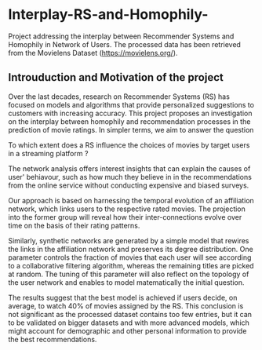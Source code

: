 # Interplay-RS-and-Homophily-

Project addressing the interplay between Recommender Systems and Homophily in Network of Users. 
The processed data has been retrieved from the Movielens Dataset (https://movielens.org/).

## Introuduction and Motivation of the project

Over the last decades, research on Recommender Systems (RS) has focused on models
and algorithms that provide personalized suggestions to customers with increasing
accuracy. This project proposes an investigation on the interplay between homophily
and recommendation processes in the prediction of movie ratings. In simpler terms, we 
aim to answer the question

To which extent does a RS influence the choices of movies by target users in a streaming platform ?

The network analysis offers interest insights that can explain the causes of user' behiavour,
such as how much they believe in in the recommendations from the online service without conducting
expensive and biased surveys. 

Our approach is based on harnessing the temporal evolution of an affiliation
network, which links users to the respective rated movies. The projection into the
former group will reveal how their inter-connections evolve over time on the basis
of their rating patterns.

Similarly, synthetic networks are generated by a simple model that rewires the
links in the affiliation network and preserves its degree distribution. One
parameter controls the fraction of movies that each user will see according to a collaborative
filtering algorithm, whereas the remaining titles are picked at random.
The tuning of this parameter will also reflect on the topology of the user network
and enables to model matematically the initial question.


The results suggest that the best model is achieved if users decide, on average,
to watch 40% of movies assigned by the RS. This conclusion is not significant as the processed dataset
contains too few entries, but it can to be validated on bigger
datasets and with more advanced models, which might account for demographic and other 
personal information to provide the best recommendations.
